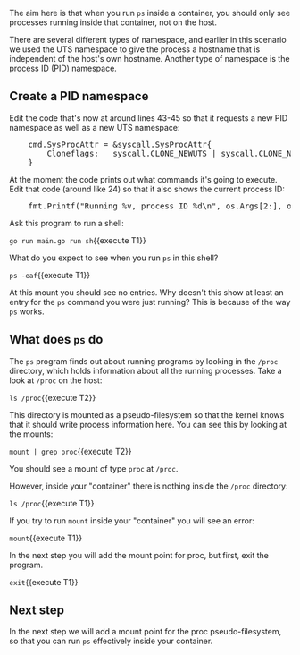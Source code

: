 The aim here is that when you run `ps` inside a container, you should only see processes running inside that container, not on the host. 

There are several different types of namespace, and earlier in this scenario we used the UTS namespace to give the process a hostname that is independent of the host's own hostname. Another type of namespace is the process ID (PID) namespace.

## Create a PID namespace

Edit the code that's now at around lines 43-45 so that it requests a new PID namespace as well as a new UTS namespace:

<pre class="file" data-target="clipboard">
	cmd.SysProcAttr = &syscall.SysProcAttr{
		Cloneflags:   syscall.CLONE_NEWUTS | syscall.CLONE_NEWPID,
    }
</pre>

At the moment the code prints out what commands it's going to execute. Edit that code (around like 24) so that it also shows the current process ID:

<pre class="file" data-target="clipboard">
	fmt.Printf("Running %v, process ID %d\n", os.Args[2:], os.Getpid())
</pre>


Ask this program to run a shell:

`go run main.go run sh`{{execute T1}}

What do you expect to see when you run `ps` in this shell?

`ps -eaf`{{execute T1}}

At this mount you should see no entries. Why doesn't this show at least an entry for the `ps` command you were just running? This is because of the way `ps` works.

## What does `ps` do

The `ps` program finds out about running programs by looking in the `/proc` directory, which holds information about all the running processes. Take a look at `/proc` on the host:

`ls /proc`{{execute T2}}

This directory is mounted as a pseudo-filesystem so that the kernel knows that it should write process information here. You can see this by looking at the mounts: 

`mount | grep proc`{{execute T2}}

You should see a mount of type `proc` at `/proc`.

However, inside your "container" there is nothing inside the `/proc` directory:

`ls /proc`{{execute T1}}

If you try to run `mount` inside your "container" you will see an error:

`mount`{{execute T1}}

In the next step you will add the mount point for proc, but first, exit the program.

`exit`{{execute T1}}

## Next step

In the next step we will add a mount point for the proc pseudo-filesystem, so that you can run `ps` effectively inside your container.



